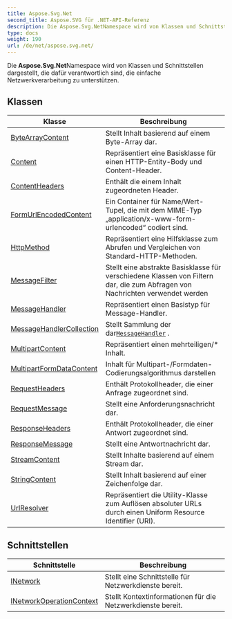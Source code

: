 ```yaml
---
title: Aspose.Svg.Net
second_title: Aspose.SVG für .NET-API-Referenz
description: Die Aspose.Svg.NetNamespace wird von Klassen und Schnittstellen dargestellt die dafür verantwortlich sind die einfache Netzwerkverarbeitung zu unterstützen.
type: docs
weight: 190
url: /de/net/aspose.svg.net/
---
```

Die **Aspose.Svg.Net**Namespace wird von Klassen und Schnittstellen dargestellt, die dafür verantwortlich sind, die einfache Netzwerkverarbeitung zu unterstützen.

## Klassen

| Klasse | Beschreibung |
| --- | --- |
| [ByteArrayContent](./bytearraycontent/) | Stellt Inhalt basierend auf einem Byte-Array dar. |
| [Content](./content/) | Repräsentiert eine Basisklasse für einen HTTP-Entity-Body und Content-Header. |
| [ContentHeaders](./contentheaders/) | Enthält die einem Inhalt zugeordneten Header. |
| [FormUrlEncodedContent](./formurlencodedcontent/) | Ein Container für Name/Wert-Tupel, die mit dem MIME-Typ „application/x-www-form-urlencoded“ codiert sind. |
| [HttpMethod](./httpmethod/) | Repräsentiert eine Hilfsklasse zum Abrufen und Vergleichen von Standard-HTTP-Methoden. |
| [MessageFilter](./messagefilter/) | Stellt eine abstrakte Basisklasse für verschiedene Klassen von Filtern dar, die zum Abfragen von Nachrichten verwendet werden |
| [MessageHandler](./messagehandler/) | Repräsentiert einen Basistyp für Message-Handler. |
| [MessageHandlerCollection](./messagehandlercollection/) | Stellt Sammlung der dar[`MessageHandler`](../aspose.svg.net/messagehandler/) . |
| [MultipartContent](./multipartcontent/) | Repräsentiert einen mehrteiligen/* Inhalt. |
| [MultipartFormDataContent](./multipartformdatacontent/) | Inhalt für Multipart-/Formdaten-Codierungsalgorithmus darstellen |
| [RequestHeaders](./requestheaders/) | Enthält Protokollheader, die einer Anfrage zugeordnet sind. |
| [RequestMessage](./requestmessage/) | Stellt eine Anforderungsnachricht dar. |
| [ResponseHeaders](./responseheaders/) | Enthält Protokollheader, die einer Antwort zugeordnet sind. |
| [ResponseMessage](./responsemessage/) | Stellt eine Antwortnachricht dar. |
| [StreamContent](./streamcontent/) | Stellt Inhalte basierend auf einem Stream dar. |
| [StringContent](./stringcontent/) | Stellt Inhalt basierend auf einer Zeichenfolge dar. |
| [UrlResolver](./urlresolver/) | Repräsentiert die Utility-Klasse zum Auflösen absoluter URLs durch einen Uniform Resource Identifier (URI). |
## Schnittstellen

| Schnittstelle | Beschreibung |
| --- | --- |
| [INetwork](./inetwork/) | Stellt eine Schnittstelle für Netzwerkdienste bereit. |
| [INetworkOperationContext](./inetworkoperationcontext/) | Stellt Kontextinformationen für die Netzwerkdienste bereit. |



